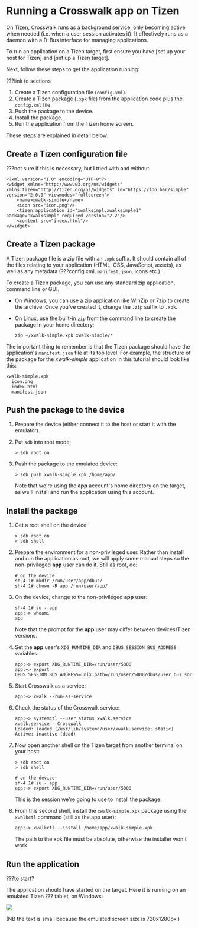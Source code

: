 # Running a Crosswalk app on Tizen

On Tizen, Crosswalk runs as a background service, only becoming active when needed (i.e. when a user session activates it). It effectively runs as a daemon with a D-Bus interface for managing applications.

To run an application on a Tizen target, first ensure you have [set up your host for Tizen] and [set up a Tizen target].

Next, follow these steps to get the application running:

???link to sections

1.  Create a Tizen configuration file (`config.xml`).
2.  Create a Tizen package (`.xpk` file) from the application code plus the `config.xml` file.
3.  Push the package to the device.
4.  Install the package.
5.  Run the application from the Tizen home screen.

These steps are explained in detail below.

## Create a Tizen configuration file

???not sure if this is necessary, but I tried with and without

    <?xml version="1.0" encoding="UTF-8"?>
    <widget xmlns="http://www.w3.org/ns/widgets" xmlns:tizen="http://tizen.org/ns/widgets" id="https://foo.bar/simple" version="2.0.0" viewmodes="fullscreen">
        <name>xwalk-simple</name>
        <icon src="icon.png"/>
        <tizen:application id="xwalksimpl.xwalksimple1" package="xwalksimpl" required_version="2.2"/>
        <content src="index.html"/>
    </widget>

## Create a Tizen package

A Tizen package file is a zip file with an `.xpk` suffix. It should contain all of the files relating to your application (HTML, CSS, JavaScript, assets), as well as any metadata (???config.xml, `manifest.json`, icons etc.).

To create a Tizen package, you can use any standard zip application, command line or GUI.

*   On Windows, you can use a zip application like WinZip or 7zip to create the archive. Once you've created it, change the `.zip` suffix to `.xpk`.

*   On Linux, use the built-in `zip` from the command line to create the package in your home directory:

        zip ~/xwalk-simple.xpk xwalk-simple/*

The important thing to remember is that the Tizen package should have the application's `manifest.json` file at its top level. For example, the structure of the package for the *xwalk-simple* application in this tutorial should look like this:

    xwalk-simple.xpk
      icon.png
      index.html
      manifest.json

## Push the package to the device

1.  Prepare the device (either connect it to the host or start it with the emulator).

2.  Put `sdb` into root mode:

        > sdb root on

3.  Push the package to the emulated device:

        > sdb push xwalk-simple.xpk /home/app/

    Note that we're using the **app** account's home directory on the target, as we'll install and run the application using this account.

## Install the package

1.  Get a root shell on the device:

        > sdb root on
        > sdb shell

2.  Prepare the environment for a non-privileged user. Rather than install and run the application as root, we will apply some manual steps so the non-privileged **app** user can do it. Still as root, do:

        # on the device
        sh-4.1# mkdir /run/user/app/dbus/
        sh-4.1# chown -R app /run/user/app/

3.  On the device, change to the non-privileged **app** user:

        sh-4.1# su - app
        app:~> whoami
        app

    Note that the prompt for the **app** user may differ between devices/Tizen versions.

4.  Set the **app** user's `XDG_RUNTIME_DIR` and `DBUS_SESSION_BUS_ADDRESS` variables:

        app:~> export XDG_RUNTIME_DIR=/run/user/5000
        app:~> export DBUS_SESSION_BUS_ADDRESS=unix:path=/run/user/5000/dbus/user_bus_socket

5.  Start Crosswalk as a service:

        app:~> xwalk --run-as-service

6.  Check the status of the Crosswalk service:

        app:~> systemctl --user status xwalk.service
        xwalk.service - Crosswalk
        Loaded: loaded (/usr/lib/systemd/user/xwalk.service; static)
        Active: inactive (dead)

7.  Now open another shell on the Tizen target from another terminal on your host:

        > sdb root on
        > sdb shell

        # on the device
        sh-4.1# su - app
        app:~> export XDG_RUNTIME_DIR=/run/user/5000

    This is the session we're going to use to install the package.

8.  From this second shell, install the `xwalk-simple.xpk` package using the `xwalkctl` command (still as the app user):

        app:~> xwalkctl --install /home/app/xwalk-simple.xpk

    The path to the xpk file must be absolute, otherwise the installer won't work.

## Run the application

???to start?

The application should have started on the target. Here it is running on an emulated Tizen ??? tablet, on Windows:

<img src="assets/xwalk-simple-on-tizen.png">

(NB the text is small because the emulated screen size is 720x1280px.)
